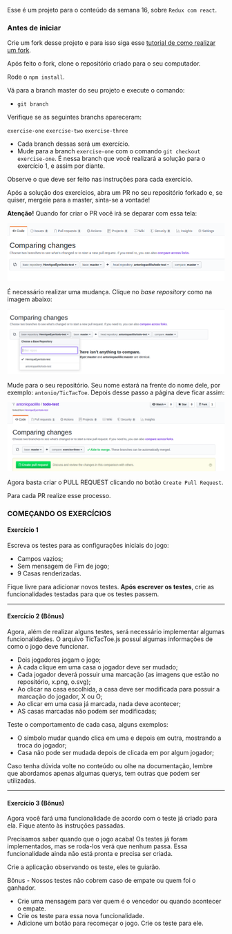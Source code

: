 Esse é um projeto para o conteúdo da semana 16, sobre `Redux com react`.

### Antes de iniciar

Crie um fork desse projeto e para isso siga esse [tutorial de como realizar um fork](https://guides.github.com/activities/forking/).

Após feito o fork, clone o repositório criado para o seu computador.

Rode o `npm install`.

Vá para a branch master do seu projeto e execute o comando:
- `git branch` 

Verifique se as seguintes branchs apareceram:

  `exercise-one`
  `exercise-two`
  `exercise-three`

- Cada branch dessas será um exercício.
- Mude para a branch `exercise-one` com o comando `git checkout exercise-one`. É nessa branch que você realizará a solução para o exercício 1, e assim por diante.

Observe o que deve ser feito nas instruções para cada exercício.

Após a solução dos exercícios, abra um PR no seu repositório forkado e, se quiser, mergeie para a master, sinta-se a vontade!

**Atenção!** Quando for criar o PR você irá se deparar com essa tela:

![PR do exercício](images/example-pr.png)

É necessário realizar uma mudança. Clique no *base repository* como na imagem abaixo:

![Mudando a base do repositório](images/change-base.png)

Mude para o seu repositório. Seu nome estará na frente do nome dele, por exemplo: `antonio/TicTacToe`. Depois desse passo a página deve ficar assim:

![Após mudança](images/after-change.png)

Agora basta criar o PULL REQUEST clicando no botão `Create Pull Request`.

Para cada PR realize esse processo.

### COMEÇANDO OS EXERCÍCIOS

#### Exercício 1

Escreva os testes para as configurações iniciais do jogo:

- Campos vazios;
- Sem mensagem de Fim de jogo;
- 9 Casas renderizadas.

Fique livre para adicionar novos testes. **Após escrever os testes**, crie as funcionalidades testadas para que os testes passem.

---

#### Exercício 2 (Bônus)

Agora, além de realizar alguns testes, será necessário implementar algumas funcionalidades.
O arquivo TicTacToe.js possuí algumas informações de como o jogo deve funcionar.
  - Dois jogadores jogam o jogo;
  - A cada clique em uma casa o jogador deve ser mudado;
  - Cada jogador deverá possuir uma marcação (as imagens que estão no repositório, x.png, o.svg);
  - Ao clicar na casa escolhida, a casa deve ser modificada para possuir a marcação do jogador, X ou O;
  - Ao clicar em uma casa já marcada, nada deve acontecer;
  - AS casas marcadas não podem ser modificadas;

Teste o comportamento de cada casa, alguns exemplos:

- O símbolo mudar quando clica em uma e depois em outra, mostrando a troca do jogador;
- Casa não pode ser mudada depois de clicada em por algum jogador;

Caso tenha dúvida volte no conteúdo ou olhe na documentação, lembre que abordamos apenas algumas querys, tem outras que podem ser utilizadas.

---

#### Exercício 3 (Bônus)

Agora você fará uma funcionalidade de acordo com o teste já criado para ela. Fique atento às instruções passadas.

Precisamos saber quando que o jogo acaba! Os testes já foram implementados, mas se roda-los verá que nenhum passa. Essa funcionalidade ainda não está pronta e precisa ser criada.

Crie a aplicação observando os teste, eles te guiarão.

Bônus - Nossos testes não cobrem caso de empate ou quem foi o ganhador.

- Crie uma mensagem para ver quem é o vencedor ou quando acontecer o empate.
- Crie os teste para essa nova funcionalidade.
- Adicione um botão para recomeçar o jogo. Crie os teste para ele.
